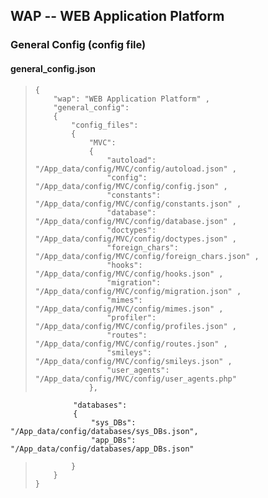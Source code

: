 WAP -- WEB Application Platform
-------------------------------

### General Config (config file)


#### general_config.json


>     {
>         "wap": "WEB Application Platform" ,
>         "general_config":
>         {
>             "config_files":
>             {
>                 "MVC":
>                 {
>                     "autoload":         "/App_data/config/MVC/config/autoload.json" ,
>                     "config":           "/App_data/config/MVC/config/config.json" ,
>                     "constants":        "/App_data/config/MVC/config/constants.json" ,
>                     "database":         "/App_data/config/MVC/config/database.json" ,
>                     "doctypes":         "/App_data/config/MVC/config/doctypes.json" ,
>                     "foreign_chars":    "/App_data/config/MVC/config/foreign_chars.json" ,
>                     "hooks":            "/App_data/config/MVC/config/hooks.json" ,
>                     "migration":        "/App_data/config/MVC/config/migration.json" ,
>                     "mimes":            "/App_data/config/MVC/config/mimes.json" ,
>                     "profiler":         "/App_data/config/MVC/config/profiles.json" ,
>                     "routes":           "/App_data/config/MVC/config/routes.json" ,
>                     "smileys":          "/App_data/config/MVC/config/smileys.json" ,
>                     "user_agents":      "/App_data/config/MVC/config/user_agents.php"
>                 },
                  "databases":
                  {
                      "sys_DBs":          "/App_data/config/databases/sys_DBs.json",
                      "app_DBs":          "/App_data/config/databases/app_DBs.json"
>             }
>         }
>     }

